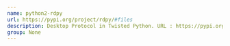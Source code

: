 ```yaml
---
name: python2-rdpy
url: https://pypi.org/project/rdpy/#files
description: Desktop Protocol in Twisted Python. URL : https://pypi.org/project/rdpy/#files Groups : None
group: None
---
```


